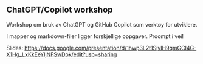 ## ChatGPT/Copilot workshop

Workshop om bruk av ChatGPT og GitHub Copilot som verktøy for utviklere.

I mapper og markdown-filer ligger forskjellige oppgaver. Proompt i vei!

Slides: https://docs.google.com/presentation/d/1hwp3L2t1SjvIH9qmGCI4G-X1Hg_LxKkEeYIjNFSwDok/edit?usp=sharing
